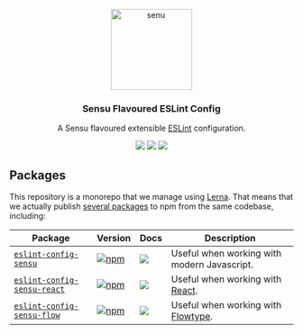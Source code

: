 <p align="center">
  <a href="https://www.sensu.io/">
    <img alt="senu" src="https://raw.github.com/sensu/sensu/master/sensu-logo.png" width="144">
  </a>
</p>

<h3 align="center">
  Sensu Flavoured ESLint Config
</h3>

<p align="center">
  A Sensu flavoured extensible <a href="https://eslint.org/">ESLint</a> configuration.
</p>

<p align="center">
  <a href="https://www.npmjs.com/package/eslint-config-sensu"><img src="https://img.shields.io/npm/v/eslint-config-sensu.svg?style=flat-square"></a>
  <a href="https://github.com/sensu/eslint-config-sensu/blob/master/LICENSE"><img src="http://img.shields.io/npm/l/eslint-config-sensu-react.svg?style=flat-square"></a>
  <a href="https://travis-ci.org/sensu/eslint-config-sensu"><img src="https://img.shields.io/travis/sensu/eslint-config-sensu/master.svg?style=flat-square"></a>
</p>

## Packages

This repository is a monorepo that we manage using [Lerna](https://github.com/lerna/lerna). That means that we actually publish [several packages](/packages) to npm from the same codebase, including:

| Package | Version | Docs | Description |
| --- | --- | --- | --- |
| [`eslint-config-sensu`](/packages/eslint-config-sensu) | [![npm](https://img.shields.io/npm/v/eslint-config-sensu.svg?style=flat-square)](https://www.npmjs.com/package/eslint-config-sensu) | [![](https://img.shields.io/badge/docs-readme-orange.svg?style=flat-square)](/packages/eslint-config-sensu-react/#readme) | Useful when working with modern Javascript. |
| [`eslint-config-sensu-react`](/packages/eslint-config-sensu-react) | [![npm](https://img.shields.io/npm/v/eslint-config-sensu-react.svg?style=flat-square)](https://www.npmjs.com/package/eslint-config-sensu-react) | [![](https://img.shields.io/badge/docs-readme-orange.svg?style=flat-square)](/packages/eslint-config-sensu-react/#readme) | Useful when working with [React](https://reactjs.org). |
| [`eslint-config-sensu-flow`](/packages/eslint-config-sensu-flow) | [![npm](https://img.shields.io/npm/v/eslint-config-sensu-flow.svg?style=flat-square)](https://www.npmjs.com/package/eslint-config-sensu-flow) | [![](https://img.shields.io/badge/docs-readme-orange.svg?style=flat-square)](/packages/eslint-config-sensu-flow/#readme) | Useful when working with [Flowtype](https://flow.org). |
